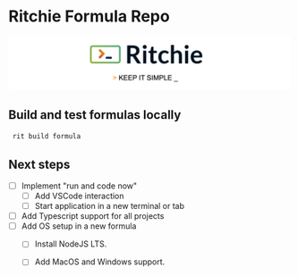 # Ritchie Formula Repo

![Rit banner](/docs/img/ritchie-banner.png)

## Build and test formulas locally

```bash
 rit build formula
```

## Next steps

 - [ ] Implement "run and code now" 
   - [ ] Add VSCode interaction
   - [ ] Start application in a new terminal or tab
 - [ ] Add Typescript support for all projects
 - [ ] Add OS setup in a new formula
   - [ ] Install NodeJS LTS.
   - [ ] Add MacOS and Windows support.
 